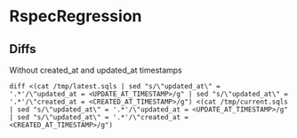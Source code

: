 # RspecRegression

## Diffs

Without created_at and updated_at timestamps
```
diff <(cat /tmp/latest.sqls | sed "s/\"updated_at\" = '.*'/\"updated_at = <UPDATE_AT_TIMESTAMP>/g" | sed "s/\"updated_at\" = '.*'/\"created_at = <CREATED_AT_TIMESTAMP>/g") <(cat /tmp/current.sqls | sed "s/\"updated_at\" = '.*'/\"updated_at = <UPDATE_AT_TIMESTAMP>/g" | sed "s/\"updated_at\" = '.*'/\"created_at = <CREATED_AT_TIMESTAMP>/g")
```
